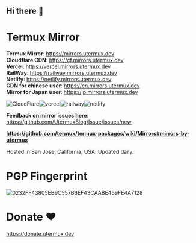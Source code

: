 ## Hi there 👋

# Termux Mirror  

**Termux Mirror**: https://mirrors.utermux.dev  
**Cloudflare CDN**: https://cf.mirrors.utermux.dev  
**Vercel**: https://vercel.mirrors.utermux.dev   
**RailWay**: https://railway.mirrors.utermux.dev   
**Netlify**: https://netlify.mirrors.utermux.dev  
**CDN for chinese user**: https://cn.mirrors.utermux.dev  
**Mirror for Japan user**: https://jp.mirrors.utermux.dev

![CloudFlare](https://avatars.githubusercontent.com/u/314135?s=100&v=4)![vercel](https://avatars.githubusercontent.com/u/14985020?s=100&v=4)![railway](https://avatars.githubusercontent.com/u/66716858?s=100&v=4)![netlify](https://avatars.githubusercontent.com/u/7892489?s=100&v=4)

**Feedback on mirror issues here**: https://github.com/UtermuxBlog/Issue/issues/new  

**https://github.com/termux/termux-packages/wiki/Mirrors#mirrors-by-utermux**

Hosted in San Jose, California, USA. Updated daily.

# PGP Fingerprint

![0232FF43805EB9C557B6EF43CAABE459FE4A7128](https://img.shields.io/badge/PGP-0232%20FF43%20805E%20B9C5%2057B6%20EF43%20CAAB%20E459%20FE4A%207128-green?style=for-the-badge)

# Donate ❤

https://donate.utermux.dev
